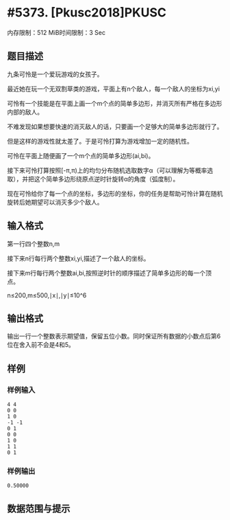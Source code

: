 # #5373. [Pkusc2018]PKUSC

内存限制：512 MiB时间限制：3 Sec

## 题目描述

九条可怜是一个爱玩游戏的女孩子。

最近她在玩一个无双割草类的游戏，平面上有n个敌人，每一个敌人的坐标为xi,yi

可怜有一个技能是在平面上画一个m个点的简单多边形，并消灭所有严格在多边形内部的敌人。

不难发现如果想要快速的消灭敌人的话，只要画一个足够大的简单多边形就行了。

但是这样的游戏性就太差了。于是可怜打算为游戏增加一定的随机性。

可怜在平面上随便画了一个m个点的简单多边形(ai,bi)。

接下来可怜打算按照[-&pi;,&pi;)上的均匀分布随机选取数字&alpha;（可以理解为等概率选取），并把这个简单多边形绕原点逆时针旋转&alpha;的角度（弧度制）。

现在可怜给你了每一个点的坐标，多边形的坐标，你的任务是帮助可怜计算在随机旋转后她期望可以消灭多少个敌人。

## 输入格式

第一行四个整数n,m

接下来n行每行两个整数xi,yi,描述了一个敌人的坐标。

接下来m行每行两个整数ai,bi,按照逆时针的顺序描述了简单多边形的每一个顶点。

n&le;200,m&le;500,∣x∣,∣y∣&le;10^6

## 输出格式

输出一行一个整数表示期望值，保留五位小数。同时保证所有数据的小数点后第6位在舍入前不会是4和5。

## 样例

### 样例输入

    
    4 4
    0 0
    1 0
    -1 -1
    0 1
    0 0
    1 0
    1 1
    0 1
    

### 样例输出

    
    0.50000
    

## 数据范围与提示
